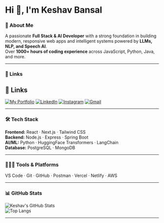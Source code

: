 # Hi 👋, I'm Keshav Bansal

### 🚀 About Me  
A passionate **Full Stack & AI Developer** with a strong foundation in building modern, responsive web apps and intelligent systems powered by **LLMs, NLP, and Speech AI**.  
Over **1000+ hours of coding experience** across JavaScript, Python, Java, and more.

---

### 🔗 Links  
## 🔗 Links

[![My Portfolio](https://img.shields.io/badge/My%20Portfolio-000000?style=for-the-badge&logo=firefox&logoColor=white)](https://keshav0100.github.io/Portfolio/)
[![LinkedIn](https://img.shields.io/badge/LinkedIn-0077B5?style=for-the-badge&logo=linkedin&logoColor=white)](https://www.linkedin.com/in/keshav-bansal01/)
[![Instagram](https://img.shields.io/badge/Instagram-E4405F?style=for-the-badge&logo=instagram&logoColor=white)](https://instagram.com)
[![Gmail](https://img.shields.io/badge/Gmail-D14836?style=for-the-badge&logo=gmail&logoColor=white)](mailto:bansalkeshav1390@gmail.com)

---


### 🛠 Tech Stack  
**Frontend:** React · Next.js · Tailwind CSS  
**Backend:** Node.js · Express · Spring Boot  
**AI/ML:** Python · HuggingFace Transformers · LangChain  
**Database:** PostgreSQL · MongoDB  

---

### 🧑🏻‍💻 Tools & Platforms  
VS Code · Git · GitHub · Postman · Vercel · Netlify · AWS

---

### 📊 GitHub Stats  
![Keshav's GitHub Stats](https://github-readme-stats.vercel.app/api?username=keshav0100&show_icons=true&theme=tokyonight&hide=issues)  
![Top Langs](https://github-readme-stats.vercel.app/api/top-langs/?username=keshav0100&layout=compact&theme=tokyonight)

---
